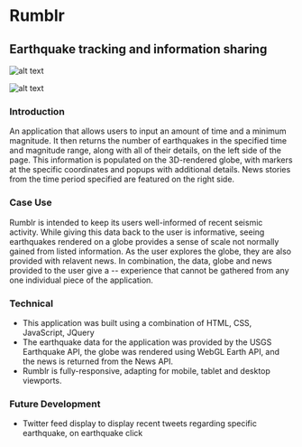 


# Rumblr
## Earthquake tracking and information sharing

![alt text](http://i66.tinypic.com/2ur8myw.png "Rumblr Landing Page")

![alt text](http://i65.tinypic.com/sqkspj.png "Rumblr Main Page")

### Introduction

An application that allows users to input an amount of time and a minimum magnitude. It then returns the number of earthquakes in the specified time and magnitude range, along with all of their details, on the left side of the page. This information is populated on the 3D-rendered globe, with markers at the specific coordinates and popups with additional details. News stories from the time period specified are featured on the right side.


### Case Use

Rumblr is intended to keep its users well-informed of recent seismic activity. While giving this data back to the user is informative, seeing earthquakes rendered on a globe provides a sense of scale not normally gained from listed information. As the user explores the globe, they are also provided with relavent news. In combination, the data, globe and news provided to the user give a -- experience that cannot be gathered from any one individual piece of the application.

### Technical

+ This application was built using a combination of HTML, CSS, JavaScript, JQuery
+ The earthquake data for the application was provided by the USGS Earthquake API, the globe was rendered using WebGL Earth API, and the news is returned from the News API.
+ Rumblr is fully-responsive, adapting for mobile, tablet and desktop viewports.

### Future Development
+ Twitter feed display to display recent tweets regarding specific earthquake, on earthquake click
